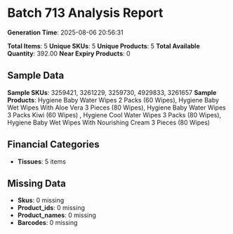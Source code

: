 # Batch 713 Analysis Report

**Generation Time**: 2025-08-06 20:56:31

**Total Items**: 5
**Unique SKUs**: 5
**Unique Products**: 5
**Total Available Quantity**: 392.00
**Near Expiry Products**: 0

## Sample Data
**Sample SKUs**: 3259421, 3261229, 3259730, 4929833, 3261657
**Sample Products**: Hygiene Baby Water Wipes 2 Packs (60 Wipes), Hygiene Baby Wet Wipes With Aloe Vera 3 Pieces (80 Wipes), Hygiene Baby Water Wipes 3 Packs Kiwi (60 Wipes) , Hygiene Cool Water Wipes 3 Packs (80 Wipes), Hygiene Baby Wet Wipes With Nourishing Cream 3 Pieces (80 Wipes)

## Financial Categories
- **Tissues**: 5 items

## Missing Data
- **Skus**: 0 missing
- **Product_ids**: 0 missing
- **Product_names**: 0 missing
- **Barcodes**: 0 missing
